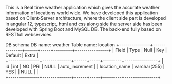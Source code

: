 This is a Real time weather application which gives the accurate weather information of locations world wide.
We have developed this application based on Client-Server architecture, where the client side part is developed in angular 12, typescript, html and css along side the server side has been developed with Spring Boot and MySQL DB.
The back-end fully based on RESTfull webservices.



DB schema
DB name: weather
Table name: location
+---------------+--------------+------+-----+---------+----------------+
| Field         | Type         | Null | Key | Default | Extra          |                                                
+---------------+--------------+------+-----+---------+----------------+
| id            | int          | NO   | PRI | NULL    | auto_increment |
| location_name | varchar(255) | YES  |     | NULL    |                |                                                
+---------------+--------------+------+-----+---------+----------------+